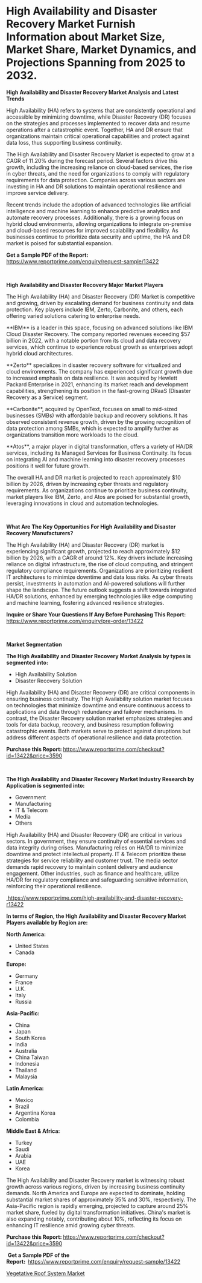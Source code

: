 <p><h1>High Availability and Disaster Recovery Market Furnish Information about Market Size, Market Share, Market Dynamics, and Projections Spanning from 2025 to 2032.</h1></p><p><strong>High Availability and Disaster Recovery Market Analysis and Latest Trends</strong></p>
<p><p>High Availability (HA) refers to systems that are consistently operational and accessible by minimizing downtime, while Disaster Recovery (DR) focuses on the strategies and processes implemented to recover data and resume operations after a catastrophic event. Together, HA and DR ensure that organizations maintain critical operational capabilities and protect against data loss, thus supporting business continuity.</p><p>The High Availability and Disaster Recovery Market is expected to grow at a CAGR of 11.20% during the forecast period. Several factors drive this growth, including the increasing reliance on cloud-based services, the rise in cyber threats, and the need for organizations to comply with regulatory requirements for data protection. Companies across various sectors are investing in HA and DR solutions to maintain operational resilience and improve service delivery.</p><p>Recent trends include the adoption of advanced technologies like artificial intelligence and machine learning to enhance predictive analytics and automate recovery processes. Additionally, there is a growing focus on hybrid cloud environments, allowing organizations to integrate on-premise and cloud-based resources for improved scalability and flexibility. As businesses continue to prioritize data security and uptime, the HA and DR market is poised for substantial expansion.</p></p>
<p><strong>Get a Sample PDF of the Report:&nbsp;</strong> <a href="https://www.reportprime.com/enquiry/request-sample/13422?utm_campaign=2445&utm_medium=2&utm_source=Github&utm_content=ia&utm_term=20032025&utm_id=high-availability-and-disaster-recovery">https://www.reportprime.com/enquiry/request-sample/13422</a></p>
<p>&nbsp;</p>
<p><strong>High Availability and Disaster Recovery Major Market Players</strong></p>
<p><p>The High Availability (HA) and Disaster Recovery (DR) Market is competitive and growing, driven by escalating demand for business continuity and data protection. Key players include IBM, Zerto, Carbonite, and others, each offering varied solutions catering to enterprise needs.</p><p>**IBM** is a leader in this space, focusing on advanced solutions like IBM Cloud Disaster Recovery. The company reported revenues exceeding $57 billion in 2022, with a notable portion from its cloud and data recovery services, which continue to experience robust growth as enterprises adopt hybrid cloud architectures.</p><p>**Zerto** specializes in disaster recovery software for virtualized and cloud environments. The company has experienced significant growth due to increased emphasis on data resilience. It was acquired by Hewlett Packard Enterprise in 2021, enhancing its market reach and development capabilities, strengthening its position in the fast-growing DRaaS (Disaster Recovery as a Service) segment.</p><p>**Carbonite**, acquired by OpenText, focuses on small to mid-sized businesses (SMBs) with affordable backup and recovery solutions. It has observed consistent revenue growth, driven by the growing recognition of data protection among SMBs, which is expected to amplify further as organizations transition more workloads to the cloud.</p><p>**Atos**, a major player in digital transformation, offers a variety of HA/DR services, including its Managed Services for Business Continuity. Its focus on integrating AI and machine learning into disaster recovery processes positions it well for future growth.</p><p>The overall HA and DR market is projected to reach approximately $10 billion by 2026, driven by increasing cyber threats and regulatory requirements. As organizations continue to prioritize business continuity, market players like IBM, Zerto, and Atos are poised for substantial growth, leveraging innovations in cloud and automation technologies.</p></p>
<p>&nbsp;</p>
<p><strong>What Are The Key Opportunities For High Availability and Disaster Recovery Manufacturers?</strong></p>
<p><p>The High Availability (HA) and Disaster Recovery (DR) market is experiencing significant growth, projected to reach approximately $12 billion by 2026, with a CAGR of around 12%. Key drivers include increasing reliance on digital infrastructure, the rise of cloud computing, and stringent regulatory compliance requirements. Organizations are prioritizing resilient IT architectures to minimize downtime and data loss risks. As cyber threats persist, investments in automation and AI-powered solutions will further shape the landscape. The future outlook suggests a shift towards integrated HA/DR solutions, enhanced by emerging technologies like edge computing and machine learning, fostering advanced resilience strategies.</p></p>
<p><strong>Inquire or Share Your Questions If Any Before Purchasing This Report:</strong> <a href="https://www.reportprime.com/enquiry/pre-order/13422?utm_campaign=2445&utm_medium=2&utm_source=Github&utm_content=ia&utm_term=20032025&utm_id=high-availability-and-disaster-recovery">https://www.reportprime.com/enquiry/pre-order/13422</a></p>
<p>&nbsp;</p>
<p><strong>Market Segmentation</strong></p>
<p><strong>The High Availability and Disaster Recovery Market Analysis by types is segmented into:</strong></p>
<p><ul><li>High Availability Solution</li><li>Disaster Recovery Solution</li></ul></p>
<p><p>High Availability (HA) and Disaster Recovery (DR) are critical components in ensuring business continuity. The High Availability solution market focuses on technologies that minimize downtime and ensure continuous access to applications and data through redundancy and failover mechanisms. In contrast, the Disaster Recovery solution market emphasizes strategies and tools for data backup, recovery, and business resumption following catastrophic events. Both markets serve to protect against disruptions but address different aspects of operational resilience and data protection.</p></p>
<p><strong>Purchase this Report:&nbsp;</strong><a href="https://www.reportprime.com/checkout?id=13422&price=3590&utm_campaign=2445&utm_medium=2&utm_source=Github&utm_content=ia&utm_term=20032025&utm_id=high-availability-and-disaster-recovery">https://www.reportprime.com/checkout?id=13422&price=3590</a></p>
<p>&nbsp;</p>
<p><strong>The High Availability and Disaster Recovery Market Industry Research by Application is segmented into:</strong></p>
<p><ul><li>Government</li><li>Manufacturing</li><li>IT & Telecom</li><li>Media</li><li>Others</li></ul></p>
<p><p>High Availability (HA) and Disaster Recovery (DR) are critical in various sectors. In government, they ensure continuity of essential services and data integrity during crises. Manufacturing relies on HA/DR to minimize downtime and protect intellectual property. IT & Telecom prioritize these strategies for service reliability and customer trust. The media sector demands rapid recovery to maintain content delivery and audience engagement. Other industries, such as finance and healthcare, utilize HA/DR for regulatory compliance and safeguarding sensitive information, reinforcing their operational resilience.</p></p>
<p><a href="https://www.reportprime.com/high-availability-and-disaster-recovery-r13422?utm_campaign=2445&utm_medium=2&utm_source=Github&utm_content=ia&utm_term=20032025&utm_id=high-availability-and-disaster-recovery">&nbsp;https://www.reportprime.com/high-availability-and-disaster-recovery-r13422</a></p>
<p><strong>In terms of Region, the High Availability and Disaster Recovery Market Players available by Region are:</strong></p>
<p>
    <p> <strong> North America: </strong>
        <ul>
            <li>United States</li>
            <li>Canada</li>
        </ul>
        </p> 
    <p> <strong> Europe: </strong>
        <ul>
            <li>Germany</li>
            <li>France</li>
            <li>U.K.</li>
            <li>Italy</li>
            <li>Russia</li>
        </ul>
        </p> 
    <p> <strong> Asia-Pacific: </strong>
        <ul>
            <li>China</li>
            <li>Japan</li>
            <li>South Korea</li>
            <li>India</li>
            <li>Australia</li>
            <li>China Taiwan</li>
            <li>Indonesia</li>
            <li>Thailand</li>
            <li>Malaysia</li>
        </ul>
        </p> 
    <p> <strong> Latin America: </strong>
        <ul>
            <li>Mexico</li>
            <li>Brazil</li>
            <li>Argentina Korea</li>
            <li>Colombia</li>
        </ul>
        </p> 
    <p> <strong> Middle East & Africa: </strong>
        <ul>
            <li>Turkey</li>
            <li>Saudi</li>
            <li>Arabia</li>
            <li>UAE</li>
            <li>Korea</li>
        </ul>
    </p>
    </p>
<p><p>The High Availability and Disaster Recovery market is witnessing robust growth across various regions, driven by increasing business continuity demands. North America and Europe are expected to dominate, holding substantial market shares of approximately 35% and 30%, respectively. The Asia-Pacific region is rapidly emerging, projected to capture around 25% market share, fueled by digital transformation initiatives. China's market is also expanding notably, contributing about 10%, reflecting its focus on enhancing IT resilience amid growing cyber threats.</p></p>
<p><strong>Purchase this Report: </strong><a href="https://www.reportprime.com/checkout?id=13422&price=3590&utm_campaign=2445&utm_medium=2&utm_source=Github&utm_content=ia&utm_term=20032025&utm_id=high-availability-and-disaster-recovery">https://www.reportprime.com/checkout?id=13422&price=3590</a></p>
<p>&nbsp;<strong>Get a Sample PDF of the Report:&nbsp;&nbsp;</strong><a href="https://www.reportprime.com/enquiry/request-sample/13422?utm_campaign=2445&utm_medium=2&utm_source=Github&utm_content=ia&utm_term=20032025&utm_id=high-availability-and-disaster-recovery">https://www.reportprime.com/enquiry/request-sample/13422</a></p>
<p><strong></strong></p>
<p><p><a href="https://github.com/leopardmicheal7019/Market-Research-Report-List-1/blob/main/vegetative-roof-system-market.md?utm_campaign=2445&utm_medium=2&utm_source=Github&utm_content=ia&utm_term=20032025&utm_id=high-availability-and-disaster-recovery">Vegetative Roof System Market</a></p></p>